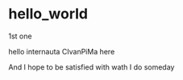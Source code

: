 # hello_world
1st one

hello internauta
CIvanPiMa here

And I hope to be satisfied with wath I do someday
